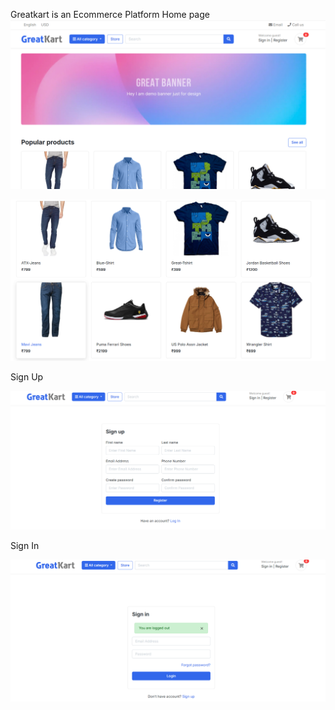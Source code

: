 Greatkart is an Ecommerce Platform
Home page
![image alt](https://github.com/vipinvijaipillai/greatkart-ecommerce/blob/6d76a5efb3194f09e5f55423ea9b76ae9a3ca4fd/ecc1.png)


![image alt](https://github.com/vipinvijaipillai/greatkart-ecommerce/blob/bd5b968f65bcce937ed454ee3613ba2d6e37c757/ec8.png)

Sign Up

![image alt](https://github.com/vipinvijaipillai/greatkart-ecommerce/blob/d2f2643901f86e2b8b1c034d6e9eb501143e060f/ec7.png)


Sign In

![image alt](https://github.com/vipinvijaipillai/greatkart-ecommerce/blob/913df5ca6d31fef32a8c65f084cd5e2b11e02046/ec6.png)
